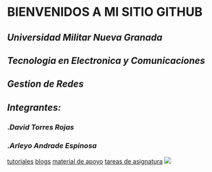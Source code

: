 # BIENVENIDOS A MI SITIO GITHUB
## ***Universidad Militar Nueva Granada***
## ***Tecnologia en Electronica y Comunicaciones***
## ***Gestion de Redes***
## ***Integrantes:***
### .***David Torres Rojas***
### .***Arleyo Andrade Espinosa***

[tutoriales](https://www.youtube.com/watch?v=hWglK8nWh60)
[blogs](https://github.blog/)
[material de apoyo](https://rogerdudler.github.io/git-guide/index.es.html)
[tareas de asignatura]()
![](https://www.muycomputerpro.com/wp-content/uploads/2019/12/GitHub_en_China.jpg)
